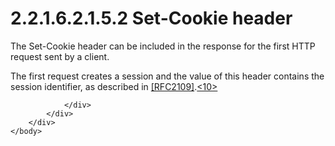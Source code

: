 <html dir="LTR" xmlns:mshelp="http://msdn.microsoft.com/mshelp" xmlns:ddue="http://ddue.schemas.microsoft.com/authoring/2003/5" xmlns:xlink="http://www.w3.org/1999/xlink" xmlns:tool="http://www.microsoft.com/tooltip">
    <head>
        <meta http-equiv="Content-Type" content="text/html; CHARSET=utf-8"></meta>
        <meta name="save" content="history"></meta>
        <title>2.2.1.6.2.1.5.2 Set-Cookie header</title>
        <xml>
            <mshelp:toctitle title="2.2.1.6.2.1.5.2 Set-Cookie header"></mshelp:toctitle>
            <mshelp:rltitle title="[MS-SSAS8]: Set-Cookie header"></mshelp:rltitle>
            <mshelp:keyword index="A" term="5bfdc6e5-531b-4be3-8081-e32cd837e9a5"></mshelp:keyword>
            <mshelp:attr name="DCSext.ContentType" value="open specification"></mshelp:attr>
            <mshelp:attr name="AssetID" value="5bfdc6e5-531b-4be3-8081-e32cd837e9a5"></mshelp:attr>
            <mshelp:attr name="TopicType" value="kbRef"></mshelp:attr>
            <mshelp:attr name="DCSext.Title" value="[MS-SSAS8]: Set-Cookie header" />
        </xml>
    </head>
    <body>
        <div id="header">
            <h1 class="heading">2.2.1.6.2.1.5.2 Set-Cookie header</h1>
        </div>
        <div id="mainSection">
            <div id="mainBody">
                <div id="allHistory" class="saveHistory"></div>
                <div id="sectionSection0" class="section" name="collapseableSection">
                    

<p>The Set-Cookie header can be included in the response for
the first HTTP request sent by a client.</p>

<p>The first request creates a session and the value of this
header contains the session identifier, as described in <a href="https://go.microsoft.com/fwlink/?LinkId=90315">[RFC2109]</a>.<a id="Appendix_A_Target_10"></a><a href="05c9e5c4-4566-418c-a56e-69fca8d73f4b.htm#Appendix_A_10" aria-label="Product behavior note 10">&lt;10&gt;</a></p>


                </div>
            </div>
        </div>
    </body>
</html>